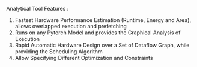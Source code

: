 Analytical Tool Features :

1. Fastest Hardware Performance Estimation (Runtime, Energy and Area), allows overlapped execution and prefetching
2. Runs on any Pytorch Model and provides the Graphical Analysis of Execution
3. Rapid Automatic Hardware Design over a Set of Dataflow Graph, while providing the Scheduling Algorithm
4. Allow Specifying Different Optimization and Constraints
